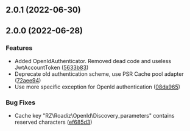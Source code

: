 ## 2.0.1 (2022-06-30)

## 2.0.0 (2022-06-28)

### Features

* Added OpenIdAuthenticator. Removed dead code and useless JwtAccountToken ([5633b83](https://github.com/roadiz/openid/commit/5633b83edeb9a1a5beac701432a385de8a225c54))
* Deprecate old authentication scheme, use PSR Cache pool adapter ([72aee94](https://github.com/roadiz/openid/commit/72aee9481efe60cbb455f8d05bcbc60ff1883451))
* Use more specific exception for OpenId authentication ([08da965](https://github.com/roadiz/openid/commit/08da965aec0452ddbee6a16f8494ed4ba1a6f0a9))

### Bug Fixes

* Cache key "RZ\Roadiz\OpenId\Discovery_parameters" contains reserved characters ([ef685d3](https://github.com/roadiz/openid/commit/ef685d3d3edaeb082603df8467a74c2105be20c7))

